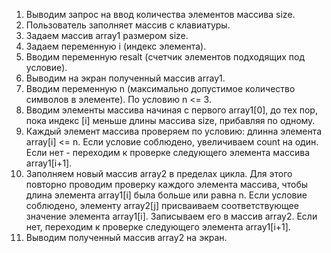 1. Выводим запрос на ввод количества элементов массива size.
2. Пользователь заполняет массив с клавиатуры.
3. Задаем массив array1 размером size.
4. Задаем переменную i (индекс элемента).
5. Вводим переменную resalt (счетчик элементов подходящих под условие).
6. Выводим на экран полученный массив array1.
7. Вводим переменную n (максимально допустимое количество символов в элементе). По условию n <= 3.
8. Вводим элементы массива начиная с первого array1[0], до тех пор, пока индекс [i] меньше длины массива size, прибавляя по одному.
9. Каждый элемент массива проверяем по условию: длинна элемента array[i] <= n. Если условие соблюдено, увеличиваем count на один. Если нет - переходим к проверке следующего элемента массива array1[i+1].
10. Заполняем новый массив array2 в пределах цикла. Для этого повторно проводим проверку каждого элемента массива, чтобы длина элемента array1[i] была больше или равна n. Если условие соблюдено, элементу array2[j] присваиваем соответствующее значение элемента array1[i]. Записываем его в массив array2. Если нет, переходим к проверке следующего элемента array1[i+1].
11. Выводим полученный массив array2 на экран.